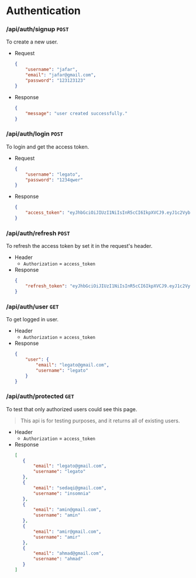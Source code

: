 # Authentication

### /api/auth/signup `POST`
To create a new user.

- Request
    ```json
    {
        "username": "jafar",
        "email": "jafar@gmail.com",
        "password": "123123123"
    }
    ```
- Response
    ```json
    {
        "message": "user created successfully."
    }
    ```

### /api/auth/login `POST`
To login and get the access token.
- Request
    ```json
    {
        "username": "legato",
        "password": "1234qwer"
    }
    ```
- Response
    ```json
    {
        "access_token": "eyJhbGciOiJIUzI1NiIsInR5cCI6IkpXVCJ9.eyJ1c2VybmFtZSI6ImxlZ2F0byIsImV4cCI6MTYxNjAxODYwMH0.FX_zlYPGn-ypy2KPVmgj-oG2Hx-LGluDF_0fi_fXJkQ"
    }
    ```

### /api/auth/refresh `POST`
To refresh the access token by set it in the request's header.
- Header
    - `Authorization` = `access_token`
- Response
    ```json
    {
        "refresh_token": "eyJhbGciOiJIUzI1NiIsInR5cCI6IkpXVCJ9.eyJ1c2VybmFtZSI6InJlemEiLCJleHAiOjE2MTYwMTgwODF9.sMYMNz0Pskr1cfOk19Dimdz6ZAuVbrKjHbLodB8pvPU"
    }
    ```

### /api/auth/user `GET`
To get logged in user.
- Header
    - `Authorization` = `access_token`
- Response
    ```json
    {
        "user": {
            "email": "legato@gmail.com",
            "username": "legato"
        }
    }
    ```


### /api/auth/protected `GET`
To test that only authorized users could see this page.
> This api is for testing purposes, and it returns all of existing users.
- Header
    - `Authorization` = `access_token`
 - Response
     ```json
    [
        {
            "email": "legato@gmail.com",
            "username": "legato"
        },
        {
            "email": "sedaqi@gmail.com",
            "username": "insomnia"
        },
        {
            "email": "amin@gmail.com",
            "username": "amin"
        },
        {
            "email": "amir@gmail.com",
            "username": "amir"
        },
        {
            "email": "ahmad@gmail.com",
            "username": "ahmad"
        }
    ]
     ```